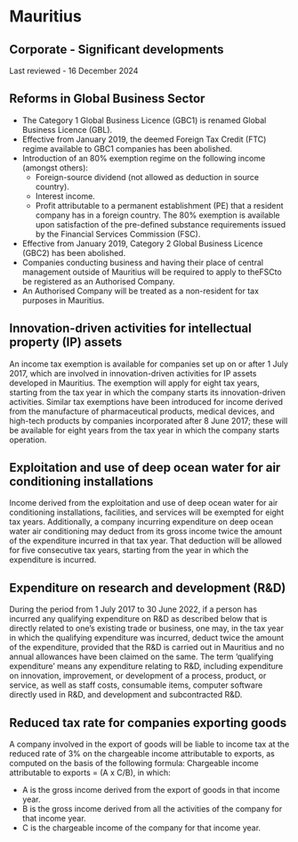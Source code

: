 # Mauritius
## Corporate - Significant developments
Last reviewed - 16 December 2024
## Reforms in Global Business Sector
  * The Category 1 Global Business Licence (GBC1) is renamed Global Business Licence (GBL).
  * Effective from January 2019, the deemed Foreign Tax Credit (FTC) regime available to GBC1 companies has been abolished.
  * Introduction of an 80% exemption regime on the following income (amongst others): 
    * Foreign-source dividend (not allowed as deduction in source country).
    * Interest income.
    * Profit attributable to a permanent establishment (PE) that a resident company has in a foreign country.
The 80% exemption is available upon satisfaction of the pre-defined substance requirements issued by the Financial Services Commission (FSC).
  * Effective from January 2019, Category 2 Global Business Licence (GBC2) has been abolished.
  * Companies conducting business and having their place of central management outside of Mauritius will be required to apply to theFSCto be registered as an Authorised Company.
  * An Authorised Company will be treated as a non-resident for tax purposes in Mauritius.


## Innovation-driven activities for intellectual property (IP) assets
An income tax exemption is available for companies set up on or after 1 July 2017, which are involved in innovation-driven activities for IP assets developed in Mauritius. The exemption will apply for eight tax years, starting from the tax year in which the company starts its innovation-driven activities. Similar tax exemptions have been introduced for income derived from the manufacture of pharmaceutical products, medical devices, and high-tech products by companies incorporated after 8 June 2017; these will be available for eight years from the tax year in which the company starts operation.
## Exploitation and use of deep ocean water for air conditioning installations
Income derived from the exploitation and use of deep ocean water for air conditioning installations, facilities, and services will be exempted for eight tax years. Additionally, a company incurring expenditure on deep ocean water air conditioning may deduct from its gross income twice the amount of the expenditure incurred in that tax year. That deduction will be allowed for five consecutive tax years, starting from the year in which the expenditure is incurred.
## Expenditure on research and development (R&D)
During the period from 1 July 2017 to 30 June 2022, if a person has incurred any qualifying expenditure on R&D as described below that is directly related to one’s existing trade or business, one may, in the tax year in which the qualifying expenditure was incurred, deduct twice the amount of the expenditure, provided that the R&D is carried out in Mauritius and no annual allowances have been claimed on the same. The term ‘qualifying expenditure’ means any expenditure relating to R&D, including expenditure on innovation, improvement, or development of a process, product, or service, as well as staff costs, consumable items, computer software directly used in R&D, and development and subcontracted R&D.
## Reduced tax rate for companies exporting goods
A company involved in the export of goods will be liable to income tax at the reduced rate of 3% on the chargeable income attributable to exports, as computed on the basis of the following formula:
Chargeable income attributable to exports = (A x C/B), in which:
  * A is the gross income derived from the export of goods in that income year.
  * B is the gross income derived from all the activities of the company for that income year.
  * C is the chargeable income of the company for that income year.


